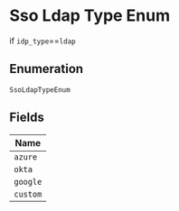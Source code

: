 
# Sso Ldap Type Enum

if `idp_type`==`ldap`

## Enumeration

`SsoLdapTypeEnum`

## Fields

| Name |
|  --- |
| `azure` |
| `okta` |
| `google` |
| `custom` |


